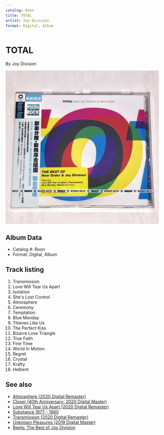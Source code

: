 ```yaml
---
catalog: Roon
title: TOTAL
artist: Joy Division
format: Digital, Album
---
```


# TOTAL

By Joy Division

![](../../assets/albumcovers/Joy_Division-TOTAL.png)

## Album Data

- Catalog #: Roon
- Format: Digital, Album


## Track listing


1. Transmission
2. Love Will Tear Us Apart
3. Isolation
4. She's Lost Control
5. Atmosphere
6. Ceremony
7. Temptation
8. Blue Monday
9. Thieves Like Us
10. The Perfect Kiss
11. Bizarre Love Triangle
12. True Faith
13. Fine Time
14. World In Motion
15. Regret
16. Crystal
17. Krafty
18. Helbent


## See also

- [Atmosphere (2020 Digital Remaster)](Atmosphere_2020_Digital_Remaster.md)
- [Closer (40th Anniversary; 2020 Digital Master)](Closer_40th_Anniversary;_2020_Digital_Master.md)
- [Love Will Tear Us Apart (2020 Digital Remaster)](Love_Will_Tear_Us_Apart_2020_Digital_Remaster.md)
- [Substance 1977 - 1980](Substance_1977_-_1980.md)
- [Transmission (2020 Digital Remaster)](Transmission_2020_Digital_Remaster.md)
- [Unknown Pleasures (2019 Digital Master)](Unknown_Pleasures_2019_Digital_Master.md)
- [Beets: The Best of Joy Division](../../Beets/Joy_Division/The_Best_of_Joy_Division.md)
